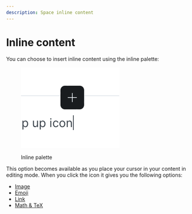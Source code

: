 ```yaml
---
description: Space inline content
---
```


# Inline content

You can choose to insert inline content using the inline palette:&#x20;

<figure><img src="../../../.gitbook/assets/inline-options-pop-up-icon.png" alt="Screenshot showing the inline palette with all the inline options available to an editor."><figcaption><p>Inline palette</p></figcaption></figure>

This option becomes available as you place your cursor in your content in editing mode. When you click the icon it gives you the following options:

* [Image](image.md)
* [Emoji](emoji.md)
* [Link](link.md)
* [Math & TeX](math-and-tex.md)

